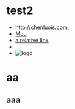 # test2
* <http://chenluois.com>,
* [Mou](https://twitter.com/mou)
* [a relative link](other_file.md)
* [^1]: And that's the footnote.
* ![logo](http://finfra.com/f/f.png)

# aa
## aaa
